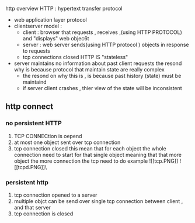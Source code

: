 
http overview 
 HTTP : hypertext transfer protocol 
- web application layer protocol 
- clientserver model : 
	- client : browser that requests , receives ,(using HTTP PROTOCOL)  and "displays" web objec6t 
	- server : web server sends(using HTTP protocol ) objects in response to requests 
	- tcp connections closed 
 HTTP IS "stateless"
 - server maintains no information about past client requests the resond why is because protocol that maintain state are really complex 
	 - the resond on why this is , is because past history (state) must be maintaind 
	 - if server client crashes , thier view of the state will be inconsistent 
## http connect 
### no persistent HTTP 
1. TCP CONNECtion is oepend 
2. at most one object sent over tcp connection 
3. tcp connection closed 
this mean that for each object the whole connection need to start for that single object meaning that that more object the more connection the tcp need to do 
example 
![[tcp.PNG]]
![[tcpd.PNG]]\


### persistent http 
1. tcp connection opened to a server 
2.  multiple objct can be send over single tcp connection between client , and that server 
3. tcp connection is closed 


